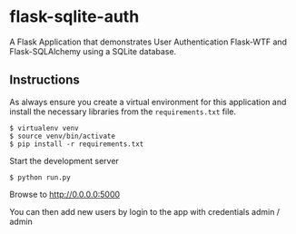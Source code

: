 # flask-sqlite-auth
A Flask Application that demonstrates User Authentication Flask-WTF and Flask-SQLAlchemy using a
SQLite database.

## Instructions
As always ensure you create a virtual environment for this application and install
the necessary libraries from the `requirements.txt` file.

```
$ virtualenv venv
$ source venv/bin/activate
$ pip install -r requirements.txt
```

Start the development server

```
$ python run.py
```


Browse to http://0.0.0.0:5000

You can then add new users by login to the app with credentials admin / admin
